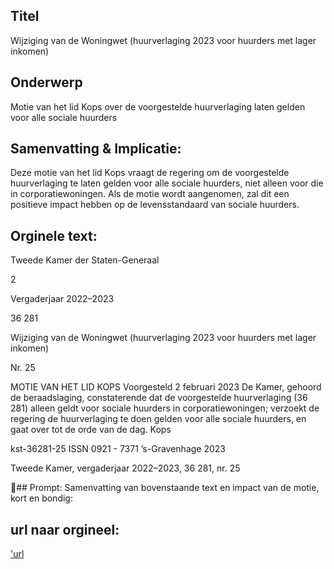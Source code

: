 ## Titel
Wijziging van de Woningwet (huurverlaging 2023 voor huurders met lager inkomen)
## Onderwerp
Motie van het lid Kops over de voorgestelde huurverlaging laten gelden voor alle sociale huurders
## Samenvatting & Implicatie:

Deze motie van het lid Kops vraagt de regering om de voorgestelde huurverlaging te laten gelden voor alle sociale huurders, niet alleen voor die in corporatiewoningen. Als de motie wordt aangenomen, zal dit een positieve impact hebben op de levensstandaard van sociale huurders.
## Orginele text:


Tweede Kamer der Staten-Generaal

2

Vergaderjaar 2022–2023

36 281

Wijziging van de Woningwet (huurverlaging
2023 voor huurders met lager inkomen)

Nr. 25

MOTIE VAN HET LID KOPS
Voorgesteld 2 februari 2023
De Kamer,
gehoord de beraadslaging,
constaterende dat de voorgestelde huurverlaging (36 281) alleen geldt
voor sociale huurders in corporatiewoningen;
verzoekt de regering de huurverlaging te doen gelden voor alle sociale
huurders,
en gaat over tot de orde van de dag.
Kops

kst-36281-25
ISSN 0921 - 7371
’s-Gravenhage 2023

Tweede Kamer, vergaderjaar 2022–2023, 36 281, nr. 25

## Prompt:
Samenvatting van bovenstaande text en impact van de motie, kort en bondig:

## url naar orgineel:
['url](https://gegevensmagazijn.tweedekamer.nl/OData/v4/2.0/Document(7ee82553-e3e3-4729-93f4-7976971d650c)/resource)
